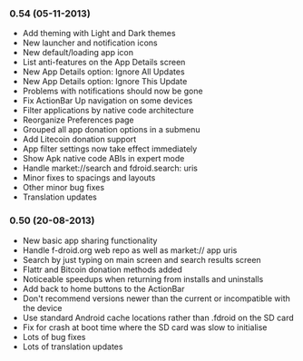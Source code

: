 ### 0.54 (05-11-2013)

* Add theming with Light and Dark themes
* New launcher and notification icons
* New default/loading app icon
* List anti-features on the App Details screen
* New App Details option: Ignore All Updates
* New App Details option: Ignore This Update
* Problems with notifications should now be gone
* Fix ActionBar Up navigation on some devices
* Filter applications by native code architecture
* Reorganize Preferences page
* Grouped all app donation options in a submenu
* Add Litecoin donation support
* App filter settings now take effect immediately
* Show Apk native code ABIs in expert mode
* Handle market://search and fdroid.search: uris
* Minor fixes to spacings and layouts
* Other minor bug fixes
* Translation updates

### 0.50 (20-08-2013)

* New basic app sharing functionality
* Handle f-droid.org web repo as well as market:// app uris
* Search by just typing on main screen and search results screen
* Flattr and Bitcoin donation methods added
* Noticeable speedups when returning from installs and uninstalls
* Add back to home buttons to the ActionBar
* Don't recommend versions newer than the current or incompatible with the device
* Use standard Android cache locations rather than .fdroid on the SD card
* Fix for crash at boot time where the SD card was slow to initialise
* Lots of bug fixes
* Lots of translation updates
